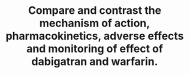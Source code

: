 ---
title: "Compare and contrast the mechanism of action, pharmacokinetics, adverse effects and monitoring of effect of dabigatran and warfarin."
entityType: SAQ
exam: PEX
college: CICM
year: 2014
sitting: A
question: 21
passRate: 29
EC_expectedDomains:
- ""
EC_extraCredit:
- "Most candidates were able to provide some details about warfarin"
EC_errorsCommon:
- "however dabigatran was less well known."
- "The syllabus provides a guide to depth of knowledge required for listed drugs and so more detail was expected for Warfarin as a class “A” drug than was expected for dabigatran (a class “C” drug)."
- "It was however expected that candidates would provide more than just generalisations regarding “hepatic metabolism and renal excretion” when applied to both agents that actually have different modes of elimination."
---